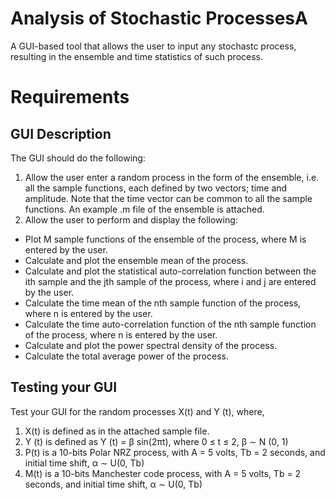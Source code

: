 # Analysis of Stochastic ProcessesA
A GUI-based tool that allows the user to input any stochastc process, resulting in the ensemble and time statistics of such process.

# Requirements
## GUI Description
The GUI should do the following:
1. Allow the user enter a random process in the form of the ensemble, i.e. all the sample functions, each defined by two vectors; time and amplitude. Note that the time vector can be common to all the sample functions. An example .m file of the ensemble is attached.
2. Allow the user to perform and display the following:
* Plot M sample functions of the ensemble of the process, where M is entered by the user.
* Calculate and plot the ensemble mean of the process.
* Calculate and plot the statistical auto-correlation function between the ith sample and the jth sample of the process, where i and j are entered by the user.
* Calculate the time mean of the nth sample function of the process, where n is entered by the user.
* Calculate the time auto-correlation function of the nth sample function of the process, where n is entered by the user.
* Calculate and plot the power spectral density of the process.
* Calculate the total average power of the process.

## Testing your GUI
Test your GUI for the random processes X(t) and Y (t), where,
1. X(t) is defined as in the attached sample file.
2. Y (t) is defined as
Y (t) = β sin(2πt), where 0 ≤ t ≤ 2, β ∼ N (0, 1)
3. P(t) is a 10-bits Polar NRZ process,
with A = 5 volts, Tb = 2 seconds, and initial time shift, α ∼ U(0, Tb)
4. M(t) is a 10-bits Manchester code process,
with A = 5 volts, Tb = 2 seconds, and initial time shift, α ∼ U(0, Tb)